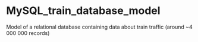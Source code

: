 # MySQL_train_database_model
Model of a relational database containing data about train traffic (around ~4 000 000 records)
